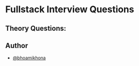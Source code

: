 # Fullstack Interview Questions

## Theory Questions:

## Author

- [@bhoamikhona](https://github.com/bhoamikhona)
